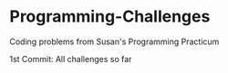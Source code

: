 # Programming-Challenges
Coding problems from Susan's Programming Practicum

1st Commit: All challenges so far
